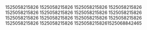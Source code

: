 1525058215826
1525058215826
1525058215826
1525058215826
1525058215826
1525058215826
1525058215826
1525058215826
1525058215826
1525058215826
1525058215826
1525058215826
1525058215826
1525058215826
15250582158261525068842465